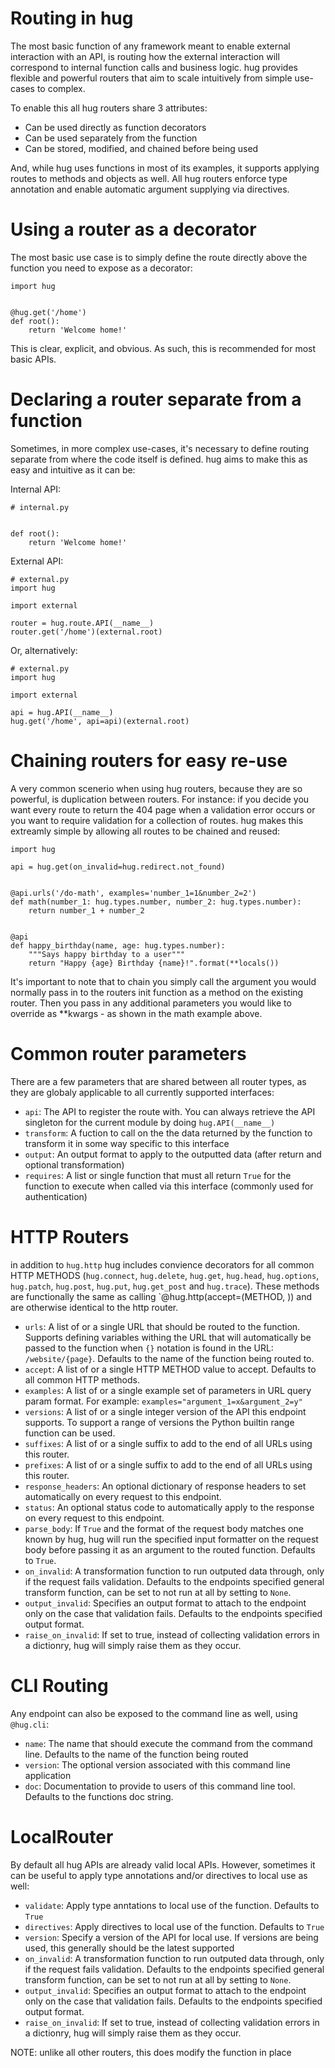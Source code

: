 Routing in hug
===================

The most basic function of any framework meant to enable external interaction with an API, is routing how the external
interaction will correspond to internal function calls and business logic. hug provides flexible and powerful routers
that aim to scale intuitively from simple use-cases to complex.

To enable this all hug routers share 3 attributes:

 - Can be used directly as function decorators
 - Can be used separately from the function
 - Can be stored, modified, and chained before being used

And, while hug uses functions in most of its examples, it supports applying routes to methods and objects as well. All hug routers enforce type annotation
and enable automatic argument supplying via directives.

Using a router as a decorator
===================

The most basic use case is to simply define the route directly above the function you need to expose as a decorator:

    import hug


    @hug.get('/home')
    def root():
        return 'Welcome home!'

This is clear, explicit, and obvious. As such, this is recommended for most basic APIs.

Declaring a router separate from a function
===================

Sometimes, in more complex use-cases, it's necessary to define routing separate from where the code itself is defined.
hug aims to make this as easy and intuitive as it can be:

Internal API:

    # internal.py


    def root():
        return 'Welcome home!'

External API:

    # external.py
    import hug

    import external

    router = hug.route.API(__name__)
    router.get('/home')(external.root)

Or, alternatively:

    # external.py
    import hug

    import external

    api = hug.API(__name__)
    hug.get('/home', api=api)(external.root)

Chaining routers for easy re-use
===================

A very common scenerio when using hug routers, because they are so powerful, is duplication between routers.
For instance: if you decide you want every route to return the 404 page when a validation error occurs or you want to
require validation for a collection of routes. hug makes this extreamly simple by allowing all routes to be chained
and reused:

    import hug

    api = hug.get(on_invalid=hug.redirect.not_found)


    @api.urls('/do-math', examples='number_1=1&number_2=2')
    def math(number_1: hug.types.number, number_2: hug.types.number):
        return number_1 + number_2


    @api
    def happy_birthday(name, age: hug.types.number):
        """Says happy birthday to a user"""
        return "Happy {age} Birthday {name}!".format(**locals())

It's important to note that to chain you simply call the argument you would normally pass in to the routers init function
as a method on the existing router. Then you pass in any additional parameters you would like to override as **kwargs - as
shown in the math example above.

Common router parameters
===================

There are a few parameters that are shared between all router types, as they are globaly applicable to all currently supported interfaces:

 - `api`: The API to register the route with. You can always retrieve the API singleton for the current module by doing `hug.API(__name__)`
 - `transform`: A fuction to call on the the data returned by the function to transform it in some way specific to this interface
 - `output`: An output format to apply to the outputted data (after return and optional transformation)
 - `requires`: A list or single function that must all return `True` for the function to execute when called via this interface (commonly used for authentication)

HTTP Routers
===================

in addition to `hug.http` hug includes convience decorators for all common HTTP METHODS (`hug.connect`, `hug.delete`, `hug.get`, `hug.head`, `hug.options`, `hug.patch`, `hug.post`, `hug.put`, `hug.get_post` and `hug.trace`). These methods are functionally the same as calling `@hug.http(accept=(METHOD, )) and are otherwise identical to the http router.

 - `urls`: A list of or a single URL that should be routed to the function. Supports defining variables withing the URL that will automatically be passed to the function when `{}` notation is found in the URL: `/website/{page}`. Defaults to the name of the function being routed to.
 - `accept`: A list of or a single HTTP METHOD value to accept. Defaults to all common HTTP methods.
 - `examples`: A list of or a single example set of parameters in URL query param format. For example: `examples="argument_1=x&argument_2=y"`
 - `versions`: A list of or a single integer version of the API this endpoint supports. To support a range of versions the Python builtin range function can be used.
 - `suffixes`: A list of or a single suffix to add to the end of all URLs using this router.
 - `prefixes`: A list of or a single suffix to add to the end of all URLs using this router.
 - `response_headers`: An optional dictionary of response headers to set automatically on every request to this endpoint.
  - `status`: An optional status code to automatically apply to the response on every request to this endpoint.
 - `parse_body`: If `True` and the format of the request body matches one known by hug, hug will run the specified input formatter on the request body before passing it as an argument to the routed function. Defaults to `True`.
 - `on_invalid`: A transformation function to run outputed data through, only if the request fails validation. Defaults to the endpoints specified general transform function, can be set to not run at all by setting to `None`.
 - `output_invalid`: Specifies an output format to attach to the endpoint only on the case that validation fails. Defaults to the endpoints specified output format.
 - `raise_on_invalid`: If set to true, instead of collecting validation errors in a dictionry, hug will simply raise them as they occur.


CLI Routing
===================

Any endpoint can also be exposed to the command line as well, using `@hug.cli`:

  - `name`: The name that should execute the command from the command line. Defaults to the name of the function being routed
  - `version`: The optional version associated with this command line application
  - `doc`: Documentation to provide to users of this command line tool. Defaults to the functions doc string.


LocalRouter
===================

By default all hug APIs are already valid local APIs. However, sometimes it can be useful to apply type annotations and/or directives to local use as well:

 - `validate`: Apply type anntations to local use of the function. Defaults to `True`
 - `directives`: Apply directives to local use of the function. Defaults to `True`
 - `version`: Specify a version of the API for local use. If versions are being used, this generally should be the latest supported
 - `on_invalid`: A transformation function to run outputed data through, only if the request fails validation. Defaults to the endpoints specified general transform function, can be set to not run at all by setting to `None`.
 - `output_invalid`: Specifies an output format to attach to the endpoint only on the case that validation fails. Defaults to the endpoints specified output format.
 - `raise_on_invalid`: If set to true, instead of collecting validation errors in a dictionry, hug will simply raise them as they occur.

NOTE: unlike all other routers, this does modify the function in place
